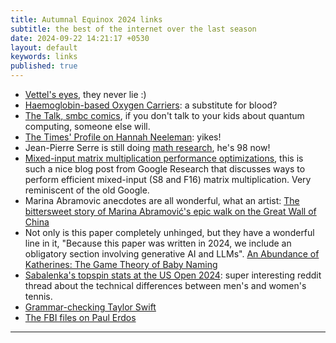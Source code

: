 ```yaml
---
title: Autumnal Equinox 2024 links
subtitle: the best of the internet over the last season
date: 2024-09-22 14:21:17 +0530
layout: default
keywords: links
published: true
---
```


- [Vettel's eyes](https://www.youtube.com/watch?v=zGafNnjFSa4), they never lie :)  
- [Haemoglobin-based Oxygen Carriers](https://www.science.org/content/article/ultimate-blood-substitute-us-military-betting-46-million): a substitute for blood?  
- [The Talk, smbc comics](https://www.smbc-comics.com/comic/the-talk-3), if you don't talk to your kids about quantum computing, someone else will.  
- [The Times' Profile on Hannah Neeleman](https://web.archive.org/web/20240902020418/https://www.thetimes.com/magazines/the-sunday-times-magazine/article/meet-the-queen-of-the-trad-wives-and-her-eight-children-plfr50cgk): yikes!  
- Jean-Pierre Serre is still doing [math research](https://arxiv.org/abs/2401.12738), he's 98 now!  
- [Mixed-input matrix multiplication performance optimizations](https://research.google/blog/mixed-input-matrix-multiplication-performance-optimizations/), this is such a nice blog post from Google Research that discusses ways to perform efficient mixed-input (S8 and F16) matrix multiplication. Very reminiscent of the old Google.  
- Marina Abramovic anecdotes are all wonderful, what an artist: [The bittersweet story of Marina Abramović's epic walk on the Great Wall of China](https://www.theguardian.com/travel/2020/apr/25/marina-abramovic-ulay-walk-the-great-wall-of-china)  
- Not only is this paper completely unhinged, but they have a wonderful line in it, "Because this paper was written in 2024, we include an obligatory section involving generative AI and LLMs". [An Abundance of Katherines: The Game Theory of Baby Naming](https://arxiv.org/abs/2404.00732)  
- [Sabalenka's topspin stats at the US Open 2024](https://www.reddit.com/r/tennis/comments/1fa7ztj/this_stat_is_mindboggling_to_me_what_a_weapon/): super interesting reddit thread about the technical differences between men's and women's tennis.  
- [Grammar-checking Taylor Swift](https://english.stackexchange.com/questions/625900/taylor-swift-use-of-them-in-her-text-she-fights-for-the-rights-and-causes-i)  
- [The FBI files on Paul Erdos](https://www.muckrock.com/news/archives/2015/jul/21/nothing-indicate-nothing-indicate-subject-had-any-/)

---
